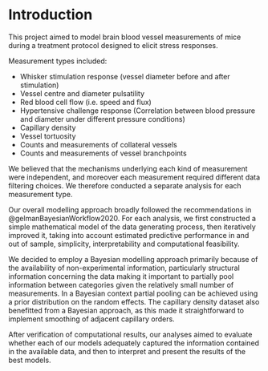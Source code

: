 # Introduction

This project aimed to model brain blood vessel measurements of mice during a
treatment protocol designed to elicit stress responses. 

Measurement types included:

- Whisker stimulation response (vessel diameter before and after stimulation)
- Vessel centre and diameter pulsatility 
- Red blood cell flow (i.e. speed and flux)
- Hypertensive challenge response (Correlation between blood pressure and
diameter under different pressure conditions)
- Capillary density
- Vessel tortuosity
- Counts and measurements of collateral vessels
- Counts and measurements of vessel branchpoints

We believed that the mechanisms underlying each kind of measurement were
independent, and moreover each measurement required different data filtering
choices. We therefore conducted a separate analysis for each measurement type.

Our overall modelling approach broadly followed the recommendations in
@gelmanBayesianWorkflow2020. For each analysis, we first constructed a simple
mathematical model of the data generating process, then iteratively improved
it, taking into account estimated predictive performance in and out of sample,
simplicity, interpretability and computational feasibility.

We decided to employ a Bayesian modelling approach primarily because of
the availability of non-experimental information, particularly structural
information concerning the data making it important to partially pool
information between categories given the relatively small number of
measurements. In a Bayesian context partial pooling can be achieved using
a prior distribution on the random effects. The capillary density dataset
also benefitted from a Bayesian approach, as this made it straightforward to
implement smoothing of adjacent capillary orders.

After verification of computational results, our analyses aimed to evaluate
whether each of our models adequately captured the information contained in
the available data, and then to interpret and present the results of the best
models.
